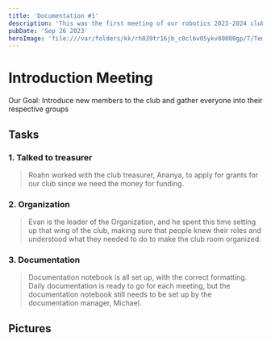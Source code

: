 ```yaml
---
title: 'Documentation #1'
description: 'This was the first meeting of our robotics 2023-2024 club.'
pubDate: 'Sep 26 2023'
heroImage: 'file:///var/folders/kk/rh039tr16jb_c0cl6v05ykv80000gp/T/TemporaryItems/NSIRD_screencaptureui_AiMjHS/Screen%20Shot%202023-09-26%20at%2010.09.11%20PM.png'
---
```

# Introduction Meeting

Our Goal: Introduce new members to the club and gather everyone into their respective groups

## Tasks

### 1. Talked to treasurer

> Roahn worked with the club treasurer, Ananya, to apply for grants for our club since we need the money for funding.

### 2. Organization 

>Evan is the leader of the Organization, and he spent this time setting up that wing of the club, making sure that people knew their roles and understood what they needed to do to make the club room organized.

### 3. Documentation

>Documentation notebook is all set up, with the correct formatting. Daily documentation is ready to go for each meeting, but the documentation notebook still needs to be set up by the documentation manager, Michael.

## Pictures

